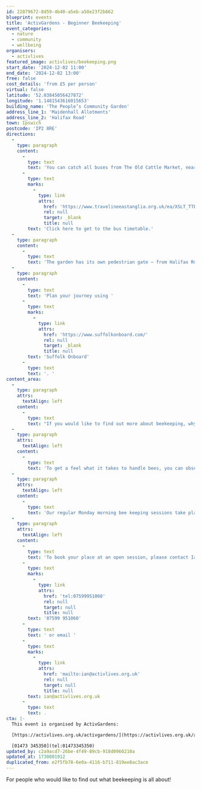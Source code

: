 ```yaml
---
id: 22079672-8d59-4b40-a5eb-a58e23f2b662
blueprint: events
title: 'ActivGardens - Beginner Beekeeping'
event_categories:
  - nature
  - community
  - wellbeing
organisers:
  - activlives
featured_image: activlives/beekeeping.png
start_date: '2024-12-02 11:00'
end_date: '2024-12-02 13:00'
free: false
cost_details: 'from £5 per person'
virtual: false
latitude: '52.03845056427872'
longitude: '1.1481543616015653'
building_name: 'The People’s Community Garden'
address_line_1: 'Maidenhall Allotments'
address_line_2: 'Halifax Road'
town: Ipswich
postcode: 'IP2 8RE'
directions:
  -
    type: paragraph
    content:
      -
        type: text
        text: 'You can catch all buses from The Old Cattle Market, near The Buttermarket shopping mall. '
      -
        type: text
        marks:
          -
            type: link
            attrs:
              href: 'https://www.travelineeastanglia.org.uk/ea/XSLT_TTB_REQUEST?language=en&dateDay=20130813&command=direct&net=suf&line=02016&sup=%20&project=y08&direction=R&contentFilter=TIMINGPOINTS&outputFormat=0&itdLPxx_displayHeader=false&itdLPxx_operatorCodeForTTB=731IB'
              rel: null
              target: _blank
              title: null
        text: 'Click here to get to the bus timetable.'
  -
    type: paragraph
    content:
      -
        type: text
        text: 'The garden has its own pedestrian gate – from Halifax Road, walk down the roadway (not accessible to vehicles from either end), keeping the allotment site on your left and Bourne Vale Social Club on your right – the gate is a short walk along the pavement on the left hand side. From Wherstead Road, look out for Orwell’s furniture shop and turn into the roadway opposite, which leads under the railway bridge (if you are in a car, park between the trees – if you go under the bridge you may get stuck or have a long way to reverse), walk up the roadway, pass the main allotment gates, and our pedestrian gate will be on your right.'
  -
    type: paragraph
    content:
      -
        type: text
        text: 'Plan your journey using '
      -
        type: text
        marks:
          -
            type: link
            attrs:
              href: 'https://www.suffolkonboard.com/'
              rel: null
              target: _blank
              title: null
        text: 'Suffolk Onboard'
      -
        type: text
        text: '. '
content_area:
  -
    type: paragraph
    attrs:
      textAlign: left
    content:
      -
        type: text
        text: "If you would like to find out more about beekeeping, why not come along to our open sessions?\_This will give you excellent knowledge of bees and hands-on experience of how to keep them. Once you have gained confidence, you can borrow a suit and have a go yourself.\_"
  -
    type: paragraph
    attrs:
      textAlign: left
    content:
      -
        type: text
        text: 'To get a feel what it takes to handle bees, you can observe the hive being opened and checked from the safety of our hide. If you like what you see, you can borrow a suit and shadow our bee-keepers. If you would like to know more, sign up to become a regular member of our beekeeping team. This means you will be on the priority list for a share in the honey!'
  -
    type: paragraph
    attrs:
      textAlign: left
    content:
      -
        type: text
        text: 'Our regular Monday morning bee keeping sessions take place between 11am-1pm.'
  -
    type: paragraph
    attrs:
      textAlign: left
    content:
      -
        type: text
        text: 'To book your place at an open session, please contact Ian on '
      -
        type: text
        marks:
          -
            type: link
            attrs:
              href: 'tel:07599951060'
              rel: null
              target: null
              title: null
        text: '07599 951060'
      -
        type: text
        text: ' or email '
      -
        type: text
        marks:
          -
            type: link
            attrs:
              href: 'mailto:ian@activlives.org.uk'
              rel: null
              target: null
              title: null
        text: ian@activlives.org.uk
      -
        type: text
        text: .
cta: |-
  This event is organised by ActivGardens:

  [https://activlives.org.uk/activgardens/](https://activlives.org.uk/activgardens/) 

  [01473 345350](tel:01473345350)
updated_by: c2a9acd7-26be-4f49-89cb-918d0960210a
updated_at: 1730801912
duplicated_from: e2f5fb78-6e0a-4116-b711-819ee8ac3ace
---
```

For people who would like to find out what beekeeping is all about!
